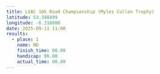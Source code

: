 ```yaml
---
title: LVAC 10k Road Championship (Myles Cullen Trophy)
latitude: 53.348499
longitude: -6.318000
date: 2025-09-11 11:00
results:
  - place: 1
    name: ND
    finish_time: 00.00
    handicap: 00.00
    actual_time: 00.00
---
```

